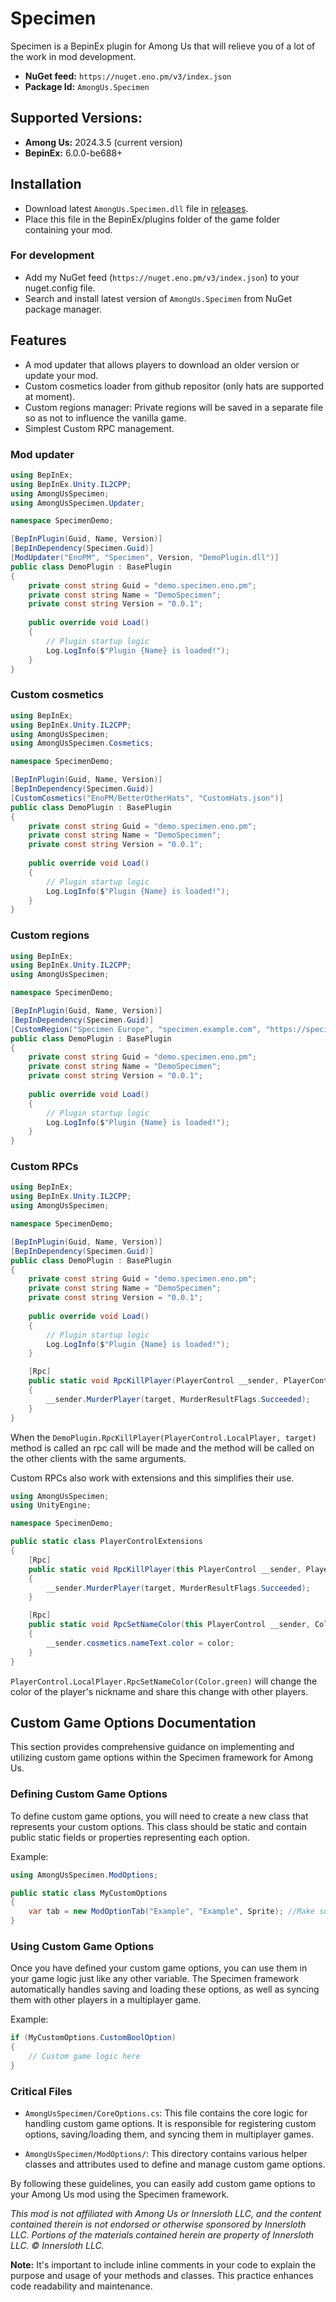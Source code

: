 # Specimen
Specimen is a BepinEx plugin for Among Us that will relieve you of a lot of the work in mod development.

- **NuGet feed:** `https://nuget.eno.pm/v3/index.json`
- **Package Id:** `AmongUs.Specimen`

## Supported Versions:
- **Among Us:** 2024.3.5 (current version)
- **BepinEx:** 6.0.0-be688+

## Installation
- Download latest `AmongUs.Specimen.dll` file in [releases](https://github.com/EnoPM/Specimen/releases).
- Place this file in the BepinEx/plugins folder of the game folder containing your mod.

### For development
- Add my NuGet feed (``https://nuget.eno.pm/v3/index.json``) to your nuget.config file.
- Search and install latest version of `AmongUs.Specimen` from NuGet package manager.

## Features
- A mod updater that allows players to download an older version or update your mod.
- Custom cosmetics loader from github repositor (only hats are supported at moment).
- Custom regions manager: Private regions will be saved in a separate file so as not to influence the vanilla game.
- Simplest Custom RPC management.

### Mod updater
```csharp
using BepInEx;
using BepInEx.Unity.IL2CPP;
using AmongUsSpecimen;
using AmongUsSpecimen.Updater;

namespace SpecimenDemo;

[BepInPlugin(Guid, Name, Version)]
[BepInDependency(Specimen.Guid)]
[ModUpdater("EnoPM", "Specimen", Version, "DemoPlugin.dll")]
public class DemoPlugin : BasePlugin
{
    private const string Guid = "demo.specimen.eno.pm";
    private const string Name = "DemoSpecimen";
    private const string Version = "0.0.1";
    
    public override void Load()
    {
        // Plugin startup logic
        Log.LogInfo($"Plugin {Name} is loaded!");
    }
}
```

### Custom cosmetics
```csharp
using BepInEx;
using BepInEx.Unity.IL2CPP;
using AmongUsSpecimen;
using AmongUsSpecimen.Cosmetics;

namespace SpecimenDemo;

[BepInPlugin(Guid, Name, Version)]
[BepInDependency(Specimen.Guid)]
[CustomCosmetics("EnoPM/BetterOtherHats", "CustomHats.json")]
public class DemoPlugin : BasePlugin
{
    private const string Guid = "demo.specimen.eno.pm";
    private const string Name = "DemoSpecimen";
    private const string Version = "0.0.1";
    
    public override void Load()
    {
        // Plugin startup logic
        Log.LogInfo($"Plugin {Name} is loaded!");
    }
}
```

### Custom regions
```csharp
using BepInEx;
using BepInEx.Unity.IL2CPP;
using AmongUsSpecimen;

namespace SpecimenDemo;

[BepInPlugin(Guid, Name, Version)]
[BepInDependency(Specimen.Guid)]
[CustomRegion("Specimen Europe", "specimen.example.com", "https://specimen.example.com", color: "#ff00ff")]
public class DemoPlugin : BasePlugin
{
    private const string Guid = "demo.specimen.eno.pm";
    private const string Name = "DemoSpecimen";
    private const string Version = "0.0.1";
    
    public override void Load()
    {
        // Plugin startup logic
        Log.LogInfo($"Plugin {Name} is loaded!");
    }
}
```

### Custom RPCs
```csharp
using BepInEx;
using BepInEx.Unity.IL2CPP;
using AmongUsSpecimen;

namespace SpecimenDemo;

[BepInPlugin(Guid, Name, Version)]
[BepInDependency(Specimen.Guid)]
public class DemoPlugin : BasePlugin
{
    private const string Guid = "demo.specimen.eno.pm";
    private const string Name = "DemoSpecimen";
    private const string Version = "0.0.1";
    
    public override void Load()
    {
        // Plugin startup logic
        Log.LogInfo($"Plugin {Name} is loaded!");
    }

    [Rpc]
    public static void RpcKillPlayer(PlayerControl __sender, PlayerControl target)
    {
        __sender.MurderPlayer(target, MurderResultFlags.Succeeded);
    }
}
```
When the `DemoPlugin.RpcKillPlayer(PlayerControl.LocalPlayer, target)` method is called an rpc call will be made and the method will be called on the other clients with the same arguments.

Custom RPCs also work with extensions and this simplifies their use.
```csharp
using AmongUsSpecimen;
using UnityEngine;

namespace SpecimenDemo;

public static class PlayerControlExtensions
{
    [Rpc]
    public static void RpcKillPlayer(this PlayerControl __sender, PlayerControl target)
    {
        __sender.MurderPlayer(target, MurderResultFlags.Succeeded);
    }

    [Rpc]
    public static void RpcSetNameColor(this PlayerControl __sender, Color color)
    {
        __sender.cosmetics.nameText.color = color;
    }
}
```
`PlayerControl.LocalPlayer.RpcSetNameColor(Color.green)` will change the color of the player's nickname and share this change with other players.

## Custom Game Options Documentation

This section provides comprehensive guidance on implementing and utilizing custom game options within the Specimen framework for Among Us.

### Defining Custom Game Options

To define custom game options, you will need to create a new class that represents your custom options. This class should be static and contain public static fields or properties representing each option.

Example:
```csharp
using AmongUsSpecimen.ModOptions;

public static class MyCustomOptions
{
    var tab = new ModOptionTab("Example", "Example", Sprite); //Make sure the sprite exsit for no null references
}
```

### Using Custom Game Options

Once you have defined your custom game options, you can use them in your game logic just like any other variable. The Specimen framework automatically handles saving and loading these options, as well as syncing them with other players in a multiplayer game.

Example:
```csharp
if (MyCustomOptions.CustomBoolOption)
{
    // Custom game logic here
}
```

### Critical Files

- `AmongUsSpecimen/CoreOptions.cs`: This file contains the core logic for handling custom game options. It is responsible for registering custom options, saving/loading them, and syncing them in multiplayer games.

- `AmongUsSpecimen/ModOptions/`: This directory contains various helper classes and attributes used to define and manage custom game options.

By following these guidelines, you can easily add custom game options to your Among Us mod using the Specimen framework.

*This mod is not affiliated with Among Us or Innersloth LLC, and the content contained therein is not endorsed or otherwise sponsored by Innersloth LLC. Portions of the materials contained herein are property of Innersloth LLC. © Innersloth LLC.*

**Note:** It's important to include inline comments in your code to explain the purpose and usage of your methods and classes. This practice enhances code readability and maintenance.
